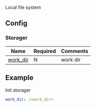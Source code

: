 Local file system

## Config

### Storager

| Name                                     | Required | Comments |
| ---------------------------------------- | -------- | -------- |
| [work_dir](go-storage/pairs/work_dir.md) | N        | work dir |

## Example

Init storager

```yaml
work_dir: /<work_dir>
```
